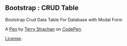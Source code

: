Bootstrap : CRUD Table
----------------------
Bootstrap Crud Data Table For Database with Modal Form

A [Pen](https://codepen.io/AbstractRef/pen/XavqLP) by [Terry Strachan](https://codepen.io/AbstractRef) on [CodePen](https://codepen.io).

[License](https://codepen.io/AbstractRef/pen/XavqLP/license).